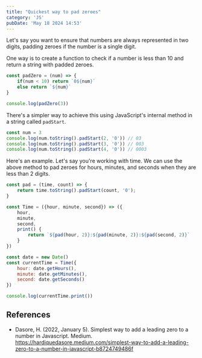 ```yaml
---
title: "Quickest way to pad zeroes"
category: 'JS'
pubDate: 'May 18 2024 14:53'
---
```


Let's say you want to ensure that numbers are always represented in two digits, padding zeroes if the number is a single digit.

One way is to create a function to check if a number is less than 10 and return a string with padded zeroes.

```js
const padZero = (num) => {
	if(num < 10) return `0${num}`
	else return `${num}`
}

console.log(padZero(3))
```

There's a simpler way to achieve this using JavaScript's internal method in a string called `padStart`.

```js
const num = 3
console.log(num.toString().padStart(2, '0')) // 03
console.log(num.toString().padStart(3, '0')) // 003
console.log(num.toString().padStart(4, '0')) // 0003
```

Here's an example. Let's say you're working with time. We can use the above method to pad zeroes for hours, minutes, and seconds when they are less than 2 digits.

```js
const pad = (time, count) => {
	return time.toString().padStart(count, '0');
}

const Time = ({hour, minute, second}) => ({
	hour,
	minute,
	second,
	print() {
		return `${pad(hour, 2)}:${pad(minute, 2)}:${pad(second, 2)}`
	}
})

const date = new Date()
const currentTime = Time({
	hour: date.getHours(),
	minute: date.getMinutes(),
	second: date.getSeconds()
})

console.log(currentTime.print())

```


## References
- Dasore, H. (2022, January 5). Simplest way to add a leading zero to a number in Javascript. Medium. https://hardiquedasore.medium.com/simplest-way-to-add-a-leading-zero-to-a-number-in-javascript-b8724749486f